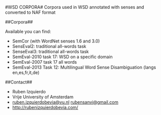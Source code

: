 #WSD CORPORA#
Corpora used in WSD annotated with senses and converted to NAF format

##Corpora##

Available you can find:

* SemCor (with WordNet senses 1.6 and 3.0)
* SensEval2: traditional all-words task
* SenseEval3: traditional all-words task
* SemEval-2010 task 17: WSD on a specific domain
* SemEval-2007 task 17 all words
* SemEval-2013 Task 12: Multilingual Word Sense Disambiguation (langs en,es,fr,it,de)

##Contact##
* Ruben Izquierdo
* Vrije University of Amsterdam
* ruben.izquierdobevia@vu.nl  rubensanvi@gmail.com
* http://rubenizquierdobevia.com/